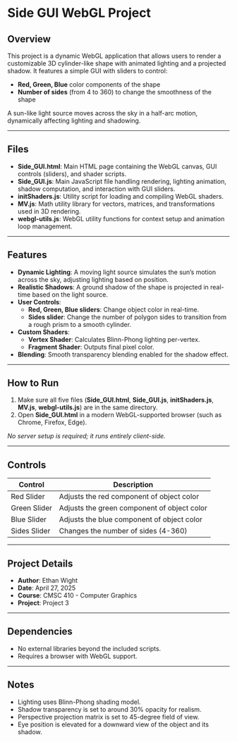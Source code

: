 # Side GUI WebGL Project

## Overview
This project is a dynamic WebGL application that allows users to render a customizable 3D cylinder-like shape with animated lighting and a projected shadow. It features a simple GUI with sliders to control:
- **Red, Green, Blue** color components of the shape
- **Number of sides** (from 4 to 360) to change the smoothness of the shape

A sun-like light source moves across the sky in a half-arc motion, dynamically affecting lighting and shadowing.

---

## Files

- **Side_GUI.html**: Main HTML page containing the WebGL canvas, GUI controls (sliders), and shader scripts.
- **Side_GUI.js**: Main JavaScript file handling rendering, lighting animation, shadow computation, and interaction with GUI sliders.
- **initShaders.js**: Utility script for loading and compiling WebGL shaders.
- **MV.js**: Math utility library for vectors, matrices, and transformations used in 3D rendering.
- **webgl-utils.js**: WebGL utility functions for context setup and animation loop management.

---

## Features

- **Dynamic Lighting**: A moving light source simulates the sun’s motion across the sky, adjusting lighting based on position.
- **Realistic Shadows**: A ground shadow of the shape is projected in real-time based on the light source.
- **User Controls**:
  - **Red, Green, Blue sliders**: Change object color in real-time.
  - **Sides slider**: Change the number of polygon sides to transition from a rough prism to a smooth cylinder.
- **Custom Shaders**:
  - **Vertex Shader**: Calculates Blinn-Phong lighting per-vertex.
  - **Fragment Shader**: Outputs final pixel color.
- **Blending**: Smooth transparency blending enabled for the shadow effect.

---

## How to Run

1. Make sure all five files (**Side_GUI.html**, **Side_GUI.js**, **initShaders.js**, **MV.js**, **webgl-utils.js**) are in the same directory.
2. Open **Side_GUI.html** in a modern WebGL-supported browser (such as Chrome, Firefox, Edge).

_No server setup is required; it runs entirely client-side._

---

## Controls

| Control         | Description                                |
|-----------------|--------------------------------------------|
| Red Slider      | Adjusts the red component of object color  |
| Green Slider    | Adjusts the green component of object color|
| Blue Slider     | Adjusts the blue component of object color |
| Sides Slider    | Changes the number of sides (4-360)        |

---

## Project Details

- **Author**: Ethan Wight
- **Date**: April 27, 2025
- **Course**: CMSC 410 - Computer Graphics
- **Project**: Project 3

---

## Dependencies

- No external libraries beyond the included scripts.
- Requires a browser with WebGL support.

---

## Notes

- Lighting uses Blinn-Phong shading model.
- Shadow transparency is set to around 30% opacity for realism.
- Perspective projection matrix is set to 45-degree field of view.
- Eye position is elevated for a downward view of the object and its shadow.
